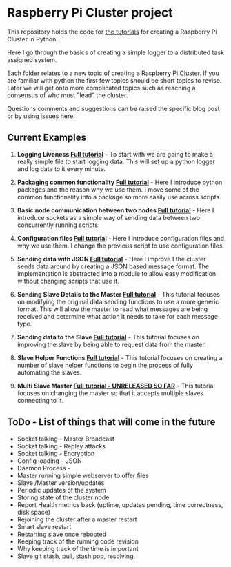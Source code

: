 Raspberry Pi Cluster project
============================

This repository holds the code for [the tutorials](https://chewett.co.uk/blog/category/raspberry-pi-cluster/) for creating a Raspberry Pi Cluster in Python.

Here I go through the basics of creating a simple logger to a distributed task assigned system.

Each folder relates to a new topic of creating a Raspberry Pi Cluster.
If you are familiar with python the first few topics should be short topics to revise.
Later we will get onto more complicated topics such as reaching a consensus of who must "lead" the cluster.

Questions comments and suggestions can be raised the specific blog post or by using issues here.

## Current Examples

1. **Logging Liveness [Full tutorial](https://chewett.co.uk/blog/741/raspberry-pi-cluster-node-01-logging-liveness/)** - 
 To start with we are going to make a really simple file to start logging data.
 This will set up a python logger and log data to it every minute.

2. **Packaging common functionality [Full tutorial](https://chewett.co.uk/blog/881/raspberry-pi-cluster-node-02-packaging-common-functionality/)** -
 Here I introduce python packages and the reason why we use them.
I move some of the common functionality into a package so more easily use across scripts.

3. **Basic node communication between two nodes [Full tutorial](https://chewett.co.uk/blog/901/raspberry-pi-cluster-node-03-basic-node-communication-two-nodes/)** -
 Here I introduce sockets as a simple way of sending data between two concurrently running scripts.

4. **Configuration files [Full tutorial](https://chewett.co.uk/blog/1001/raspberry-pi-cluster-node-04-configuration-files-configparser/)** - 
 Here I introduce configuration files and why we use them.
 I change the previous script to use configuration files.
 
5. **Sending data with JSON [Full tutorial](https://chewett.co.uk/blog/1072/raspberry-pi-cluster-node-05-talking-to-nodes-with-json/)** -
 Here I improve I the cluster sends data around by creating a JSON
 based message format. The implementation is abstracted into a module
 to allow easy modification without changing scripts that use it.

6. **Sending Slave Details to the Master [Full tutorial](https://chewett.co.uk/blog/1098/raspberry-pi-cluster-node-06-sending-slave-details-to-the-master/)** -
 This tutorial focuses on modifying the original data sending functions
to use a more generic format. This will allow the master to read what messages are being received and
determine what action it needs to take for each message type.

7. **Sending data to the Slave [Full tutorial](https://chewett.co.uk/blog/1781/raspberry-pi-cluster-node-07-sending-data-to-the-slave/)** -
 This tutorial focuses on improving the slave by being able to request
data from the master.
 
8. **Slave Helper Functions [Full tutorial](https://chewett.co.uk/blog/1839/raspberry-pi-cluster-node-08-slave-helper-functions/)** -
 This tutorial focuses on creating a number of slave helper functions
to begin the process of fully automating the slaves.
 
9. **Multi Slave Master [Full tutorial - UNRELEASED SO FAR]()** - 
 This tutorial focuses on changing the master so that it accepts
multiple slaves connecting to it.

 
## ToDo - List of things that will come in the future

* Socket talking - Master Broadcast
* Socket talking - Replay attacks
* Socket talking - Encryption
* Config loading - JSON
* Daemon Process -
* Master running simple webserver to offer files
* Slave /Master version/updates
* Periodic updates of the system
* Storing state of the cluster node
* Report Health metrics back (uptime, updates pending, time correctness, disk space)
* Rejoining the cluster after a master restart
* Smart slave restart
* Restarting slave once rebooted
* Keeping track of the running code revision
* Why keeping track of the time is important
* Slave git stash, pull, stash pop, resolving. 

